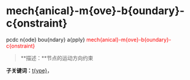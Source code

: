 # mech{anical}-m{ove}-b{oundary}-c{onstraint}
pcdc n{ode} bou{ndary} a{pply} <span style='color: red;'>mech{anical}-m{ove}-b{oundary}-c{onstraint}</span>
> **描述：**节点的运动方向约束

**子关键词：**[t{ype}](n{ode}/bou{ndary}/a{pply}/mech{anical}-m{ove}-b{oundary}-c{onstraint}/t{ype}/)，
